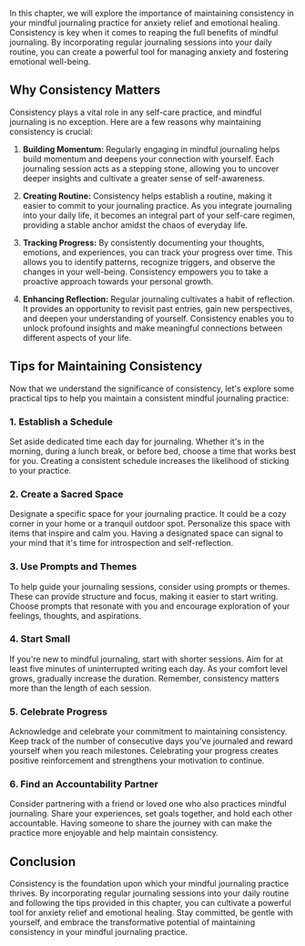 
In this chapter, we will explore the importance of maintaining consistency in your mindful journaling practice for anxiety relief and emotional healing. Consistency is key when it comes to reaping the full benefits of mindful journaling. By incorporating regular journaling sessions into your daily routine, you can create a powerful tool for managing anxiety and fostering emotional well-being.

Why Consistency Matters
-----------------------

Consistency plays a vital role in any self-care practice, and mindful journaling is no exception. Here are a few reasons why maintaining consistency is crucial:

1. **Building Momentum:** Regularly engaging in mindful journaling helps build momentum and deepens your connection with yourself. Each journaling session acts as a stepping stone, allowing you to uncover deeper insights and cultivate a greater sense of self-awareness.

2. **Creating Routine:** Consistency helps establish a routine, making it easier to commit to your journaling practice. As you integrate journaling into your daily life, it becomes an integral part of your self-care regimen, providing a stable anchor amidst the chaos of everyday life.

3. **Tracking Progress:** By consistently documenting your thoughts, emotions, and experiences, you can track your progress over time. This allows you to identify patterns, recognize triggers, and observe the changes in your well-being. Consistency empowers you to take a proactive approach towards your personal growth.

4. **Enhancing Reflection:** Regular journaling cultivates a habit of reflection. It provides an opportunity to revisit past entries, gain new perspectives, and deepen your understanding of yourself. Consistency enables you to unlock profound insights and make meaningful connections between different aspects of your life.

Tips for Maintaining Consistency
--------------------------------

Now that we understand the significance of consistency, let's explore some practical tips to help you maintain a consistent mindful journaling practice:

### 1. Establish a Schedule

Set aside dedicated time each day for journaling. Whether it's in the morning, during a lunch break, or before bed, choose a time that works best for you. Creating a consistent schedule increases the likelihood of sticking to your practice.

### 2. Create a Sacred Space

Designate a specific space for your journaling practice. It could be a cozy corner in your home or a tranquil outdoor spot. Personalize this space with items that inspire and calm you. Having a designated space can signal to your mind that it's time for introspection and self-reflection.

### 3. Use Prompts and Themes

To help guide your journaling sessions, consider using prompts or themes. These can provide structure and focus, making it easier to start writing. Choose prompts that resonate with you and encourage exploration of your feelings, thoughts, and aspirations.

### 4. Start Small

If you're new to mindful journaling, start with shorter sessions. Aim for at least five minutes of uninterrupted writing each day. As your comfort level grows, gradually increase the duration. Remember, consistency matters more than the length of each session.

### 5. Celebrate Progress

Acknowledge and celebrate your commitment to maintaining consistency. Keep track of the number of consecutive days you've journaled and reward yourself when you reach milestones. Celebrating your progress creates positive reinforcement and strengthens your motivation to continue.

### 6. Find an Accountability Partner

Consider partnering with a friend or loved one who also practices mindful journaling. Share your experiences, set goals together, and hold each other accountable. Having someone to share the journey with can make the practice more enjoyable and help maintain consistency.

Conclusion
----------

Consistency is the foundation upon which your mindful journaling practice thrives. By incorporating regular journaling sessions into your daily routine and following the tips provided in this chapter, you can cultivate a powerful tool for anxiety relief and emotional healing. Stay committed, be gentle with yourself, and embrace the transformative potential of maintaining consistency in your mindful journaling practice.
